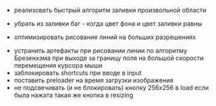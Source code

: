 - реализовать быстрый алгоритм заливки произвольной области
- убрать из заливки баг - когда цвет фона и цвет заливки равны

- оптимизировать рисование линий на больших разрешениях

* устранить артефакты при рисовании линии по алгоритму Брезенхэма при выходе за границу поля на большой скорости перемещения курсора мыши
* заблокировать shortcuts при вводе в input
* поставить preloader на время загрузки изображения
* не подсвечивать (и не блокировать) кнопку 256x256 в load если была нажата такая же кнопка в resizing
